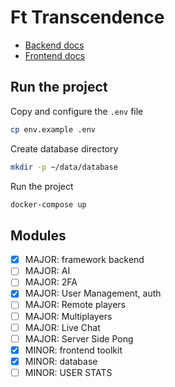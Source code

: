 
# Ft Transcendence

- [Backend docs](docs/backend.md)
- [Frontend docs](docs/frontend.md)

## Run the project

Copy and configure the `.env` file

```bash
cp env.example .env
```

Create database directory
```bash
mkdir -p ~/data/database
```

Run the project

```bash
docker-compose up
```

## Modules

- [x] MAJOR: framework backend
- [ ] MAJOR: AI
- [ ] MAJOR: 2FA
- [x] MAJOR: User Management, auth
- [ ] MAJOR: Remote players
- [ ] MAJOR: Multiplayers
- [ ] MAJOR: Live Chat
- [ ] MAJOR: Server Side Pong
- [x] MINOR: frontend toolkit
- [x] MINOR: database
- [ ] MINOR: USER STATS

